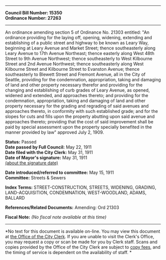 * * * * *  
  
**Council Bill Number: [](#h0)[](#h2)15350**   
**Ordinance Number: 27263**  
  
* * * * *  
  
An ordinance amending section 5 of Ordinance No. 21303 entitled: "An ordinance providing for the laying off, opening, widening, extending and establishing of a public street and highway to be known as Leary Way, beginning at Leary Avenue and Market Street; thence southeasterly along Leary Avenue to 17th Avenue Northeast; thence easterly along West 48th Street to 9th Avenue Northwest; thence southeasterly to West Kilbourne Street and 2nd Avenue Northwest; thence southeasterly along West Kilbourne Street and Kilbourne Street to Evanston Avenue; thence southeasterly to Blewett Street and Fremont Avenue, all in the City of Seattle, providing for the condemnation, appropriation, taking and damaging of land and other property necessary therefor and providing for the changing and establishing of curb grades of Leary Avenue, as opened, widened and extended, and approaches thereto; and providing for the condemnation, appropriation, taking and damaging of land and other property necessary for the grading and regrading of said avenues and approaches thereto, in conformity with such established grade; and for the slopes for cuts and fills upon the property abutting upon said avenue and approaches thereto; providing that the cost of said improvement shall be paid by special assessment upon the property specially benefited in the manner provided by law" approved July 2, 1909.  
  
**Status:** Passed   
**Date passed by Full Council:** May 22, 1911   
**Date filed with the City Clerk:** May 31, 1911   
**Date of Mayor's signature:** May 31, 1911   
[(about the signature date)](/~public/approvaldate.htm)   
  
  
**Date introduced/referred to committee:** May 15, 1911   
**Committee:** Streets & Sewers   
  
**Index Terms:** STREET-CONSTRUCTION, STREETS, WIDENING, GRADING, LAND-ACQUISITION, CONDEMNATION, WEST-WOODLAND, ADAMS, BALLARD  
  
**References/Related Documents:** Amending: Ord 21303  
  
**Fiscal Note:** *(No fiscal note available at this time)*  
  
* * * * *  
  
*No text for this document is available on-line. You may view this document at [the Office of the City Clerk](http://www.seattle.gov/leg/clerk/contactUs.htm). If you are unable to visit the Clerk's Office, you may request a copy or scan be made for you by Clerk staff. Scans and copies provided by the Office of the City Clerk are subject to [copy fees](http://clerk.seattle.gov/~public/clerkfees.htm), and the timing of service is dependent on the availability of staff. *  
  
  
